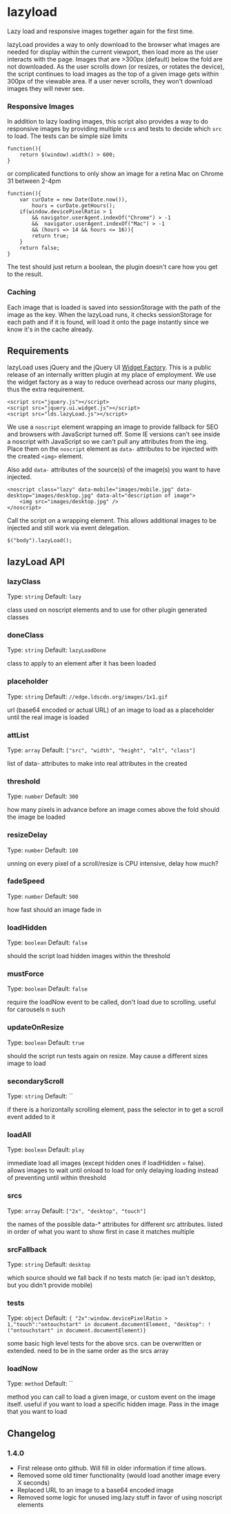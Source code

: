 lazyload
========

Lazy load and responsive images together again for the first time.

lazyLoad provides a way to only download to the browser what images are needed for display within the current viewport, then load more as the user interacts with the page. Images that are >300px (default) below the fold are not downloaded. As the user scrolls down (or resizes, or rotates the device), the script continues to load images as the top of a given image gets within 300px of the viewable area. If a user never scrolls, they won't download images they will never see.

### Responsive Images
In addition to lazy loading images, this script also provides a way to do responsive images by providing multiple `src`s and tests to decide which `src` to load. The tests can be simple size limits
```
function(){
	return $(window).width() > 600;
}
```
or complicated functions to only show an image for a retina Mac on Chrome 31 between 2-4pm
```
function(){
	var curDate = new Date(Date.now()),
		hours = curDate.getHours();
	if(window.devicePixelRatio > 1 
		&& navigator.userAgent.indexOf("Chrome") > -1 
		&&  navigator.userAgent.indexOf("Mac") > -1 
		&& (hours => 14 && hours <= 16)){
		return true;
	}
	return false;
}
```
The test should just return a boolean, the plugin doesn't care how you get to the result.

### Caching
Each image that is loaded is saved into sessionStorage with the path of the image as the key. When the lazyLoad runs, it checks sessionStorage for each path and if it is found, will load it onto the page instantly since we know it's in the cache already.

## Requirements
lazyLoad uses jQuery and the jQuery UI [Widget Factory](http://api.jqueryui.com/jQuery.widget/). This is a public release of an internally written plugin at my place of employment. We use the widget factory as a way to reduce overhead across our many plugins, thus the extra requirement.

```
<script src="jquery.js"></script>  
<script src="jquery.ui.widget.js"></script>
<script src="lds.lazyLoad.js"></script>
```

We use a `noscript` element wrapping an image to provide fallback for SEO and browsers with JavaScript turned off. Some IE versions can't see inside a noscript with JavaScript so we can't pull any attributes from the img.  Place them on the `noscript` element as `data-` attributes to be injected with the created `<img>` element.

Also add `data-` attributes of the source(s) of the image(s) you want to have injected.

```
<noscript class="lazy" data-mobile="images/mobile.jpg" data-desktop="images/desktop.jpg" data-alt="description of image">  
	<img src="images/desktop.jpg" />  
</noscript>
```


Call the script on a wrapping element. This allows additional images to be injected and still work via event delegation.

```
$("body").lazyLoad();
```


## lazyLoad API

### lazyClass
Type: `string`
Default: `lazy`

class used on noscript elements and to use for other plugin generated classes

### doneClass
Type: `string`
Default: `lazyLoadDone`

class to apply to an element after it has been loaded

### placeholder
Type: `string`
Default: `//edge.ldscdn.org/images/1x1.gif`

url (base64 encoded or actual URL) of an image to load as a placeholder until the real image is loaded

### attList
Type: `array`
Default: `["src", "width", "height", "alt", "class"]`

list of data- attributes to make into real attributes in the created <img>

### threshold
Type: `number`
Default: `300`

how many pixels in advance before an image comes above the fold should the image be loaded

### resizeDelay
Type: `number`
Default: `100`

unning on every pixel of a scroll/resize is CPU intensive, delay how much?

### fadeSpeed
Type: `number`
Default: `500`

how fast should an image fade in

### loadHidden
Type: `boolean`
Default: `false`

should the script load hidden images within the threshold

### mustForce
Type: `boolean`
Default: `false`

require the loadNow event to be called, don't load due to scrolling. useful for carousels n such

### updateOnResize
Type: `boolean`
Default: `true`

should the script run tests again on resize. May cause a different sizes image to load

### secondaryScroll
Type: `string`
Default: ``

if there is a horizontally scrolling element, pass the selector in to get a scroll event added to it

### loadAll
Type: `boolean`
Default: `play`

immediate load all images (except hidden ones if loadHidden = false). allows images to wait until onload to load for only delaying loading instead of preventing until within threshold

### srcs
Type: `array`
Default: `["2x", "desktop", "touch"]`

the names of the possible data-* attributes for different src attributes. listed in order of what you want to show first in case it matches multiple

### srcFallback
Type: `string`
Default: `desktop`

which source should we fall back if no tests match (ie: ipad isn't desktop, but you didn't provide mobile)

### tests
Type: `object`
Default: `{ "2x":window.devicePixelRatio > 1,"touch":"ontouchstart" in document.documentElement, "desktop": !("ontouchstart" in document.documentElement)}`

some basic high level tests for the above srcs. can be overwritten or extended. need to be in the same order as the srcs array

### loadNow
Type: `method`
Default: ``

method you can call to load a given image, or custom event on the image itself. useful if you want to load a specific hidden image.  Pass in the image that you want to load

## Changelog
### 1.4.0
* First release onto github. Will fill in older information if time allows.
* Removed some old timer functionality (would load another image every X seconds)
* Replaced URL to an image to a base64 encoded image
* Removed some logic for unused img.lazy stuff in favor of using noscript elements